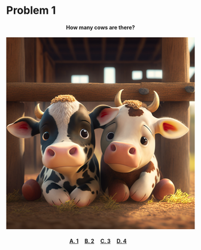 # Problem 1

<h4 align="center">
How many cows are there?
</h4>

<p align="center">
<img src="cows.png" height="512"/>
</p>

<h4 align="center">
  <span><a href="">A. 1</a></span>&nbsp;&nbsp;&nbsp;&nbsp;
  <span><a href="https://raw.githubusercontent.com/rain1024/math/main/assets/win0.png">B. 2</a></span>&nbsp;&nbsp;&nbsp;&nbsp;
  <span><a href="">C. 3</a></span>&nbsp;&nbsp;&nbsp;&nbsp;
  <span><a href="">D. 4</a></span>&nbsp;&nbsp;&nbsp;&nbsp;
</h4>